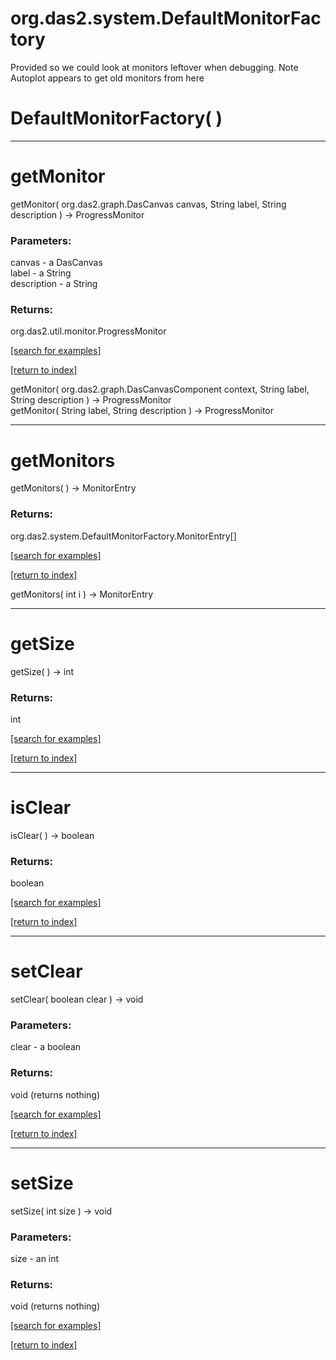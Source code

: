 # org.das2.system.DefaultMonitorFactory

Provided so we could look at monitors leftover when debugging.  Note Autoplot appears to get old monitors from here

# DefaultMonitorFactory( )


***
<a name="getMonitor"></a>
# getMonitor
getMonitor( org.das2.graph.DasCanvas canvas, String label, String description ) &rarr; ProgressMonitor



### Parameters:
canvas - a DasCanvas
<br>label - a String
<br>description - a String

### Returns:
org.das2.util.monitor.ProgressMonitor


<a href="https://github.com/autoplot/dev/search?q=getMonitor&unscoped_q=getMonitor">[search for examples]</a>

<a href="https://github.com/autoplot/documentation/blob/master/javadoc/index-all.md">[return to index]</a>

getMonitor( org.das2.graph.DasCanvasComponent context, String label, String description ) &rarr; ProgressMonitor<br>
getMonitor( String label, String description ) &rarr; ProgressMonitor<br>
***
<a name="getMonitors"></a>
# getMonitors
getMonitors(  ) &rarr; MonitorEntry



### Returns:
org.das2.system.DefaultMonitorFactory.MonitorEntry[]


<a href="https://github.com/autoplot/dev/search?q=getMonitors&unscoped_q=getMonitors">[search for examples]</a>

<a href="https://github.com/autoplot/documentation/blob/master/javadoc/index-all.md">[return to index]</a>

getMonitors( int i ) &rarr; MonitorEntry<br>
***
<a name="getSize"></a>
# getSize
getSize(  ) &rarr; int



### Returns:
int


<a href="https://github.com/autoplot/dev/search?q=getSize&unscoped_q=getSize">[search for examples]</a>

<a href="https://github.com/autoplot/documentation/blob/master/javadoc/index-all.md">[return to index]</a>

***
<a name="isClear"></a>
# isClear
isClear(  ) &rarr; boolean



### Returns:
boolean


<a href="https://github.com/autoplot/dev/search?q=isClear&unscoped_q=isClear">[search for examples]</a>

<a href="https://github.com/autoplot/documentation/blob/master/javadoc/index-all.md">[return to index]</a>

***
<a name="setClear"></a>
# setClear
setClear( boolean clear ) &rarr; void



### Parameters:
clear - a boolean

### Returns:
void (returns nothing)


<a href="https://github.com/autoplot/dev/search?q=setClear&unscoped_q=setClear">[search for examples]</a>

<a href="https://github.com/autoplot/documentation/blob/master/javadoc/index-all.md">[return to index]</a>

***
<a name="setSize"></a>
# setSize
setSize( int size ) &rarr; void



### Parameters:
size - an int

### Returns:
void (returns nothing)


<a href="https://github.com/autoplot/dev/search?q=setSize&unscoped_q=setSize">[search for examples]</a>

<a href="https://github.com/autoplot/documentation/blob/master/javadoc/index-all.md">[return to index]</a>

